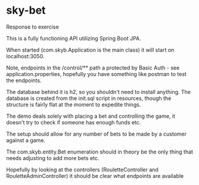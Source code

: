 # sky-bet
Response to exercise

This is a fully functioning API utilizing Spring Boot JPA.

When started (com.skyb.Application is the main class) it will start on localhost:3050.

Note, endpoints in the /control/** path a protected by Basic Auth - see application.properties, hopefully you have something like postman to test the endpoints.

The database behind it is h2, so you shouldn't need to install anything. The database is created from the init.sql script in resources, though the structure is fairly flat at the moment to expedite things.

The demo deals solely with placing a bet and controlling the game, it doesn't try to check if someone has enough funds etc.

The setup should allow for any number of bets to be made by a customer against a game.

The com.skyb.entity.Bet enumeration should in theory be the only thing that needs adjusting to add more bets etc.

Hopefully by looking at the controllers (RouletteController and RouletteAdminController) it should be clear what endpoints are available
